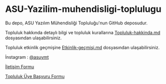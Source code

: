 # ASU-Yazilim-muhendisligi-toplulugu

Bu depo, ASU Yazılım Mühendisliği Topluluğu'nun GitHub deposudur. 

Topluluk hakkında detaylı bilgi ve topluluk kurallarına [Topluluk-hakkinda.md](Topluluk-hakkinda.md) dosyasından ulaşabilirsiniz.

Topluluk etkinlik geçmişine [Etkinlik-geçmişi.md](Etkinlik-geçmişi.md) dosyasından ulaşabilirsiniz.

İnstagram : [@asuymt](https://www.instagram.com/asuymt/)

[İletişim Formu](https://docs.google.com/forms/d/e/1FAIpQLSeDyote8VfnBMlMlrnJusew6Kq87pnSUnjHpDiBKcGrfz54PQ/viewform?usp=dialog)

[Topluluk Üye Başvuru Formu](https://docs.google.com/forms/d/e/1FAIpQLSedMaZUhav1-ixgucym5YZ_5IPv5c4rR3imsrHbUSCjeA5Yuw/viewform)

